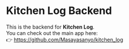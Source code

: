 # Kitchen Log Backend

This is the backend for **Kitchen Log**.    
You can check out the main app here:   
👉 https://github.com/Masayasanyo/kitchen_log
